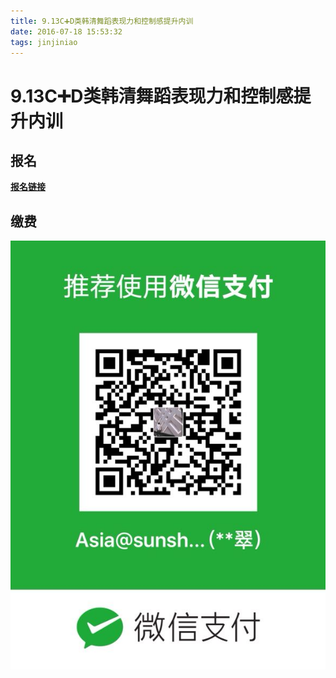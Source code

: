 ```yaml
---
title: 9.13C➕D类韩清舞蹈表现力和控制感提升内训
date: 2016-07-18 15:53:32
tags: jinjiniao
---
```



# 9.13C➕D类韩清舞蹈表现力和控制感提升内训

## 报名

**[报名链接](https://www.wjx.top/m/27897296.aspx)**

## 缴费

![](/images/jinjiniao/jinjiniao_payment.jpg)
